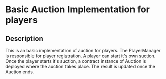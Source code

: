 # Basic Auction Implementation for players

## Description
This is an basic implementation of auction for players. The PlayerManager is responsible for player registration. A player can start it's own suction. Once the player starts it's suction, a contract instance of Auction is deployed where the auction takes place. The result is updated once the Auction ends.